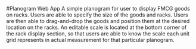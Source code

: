 #Planogram Web App
A simple planogram for user to display FMCG goods on racks. Users are able to specify the size of the goods and racks. Users are then able to drag-and-drop the goods and position them at the desired location on the racks.
An editable scale is located at the bottom corner of the rack display section, so that users are able to know the scale each unit grid represents in actual measurement for that particular planogram.